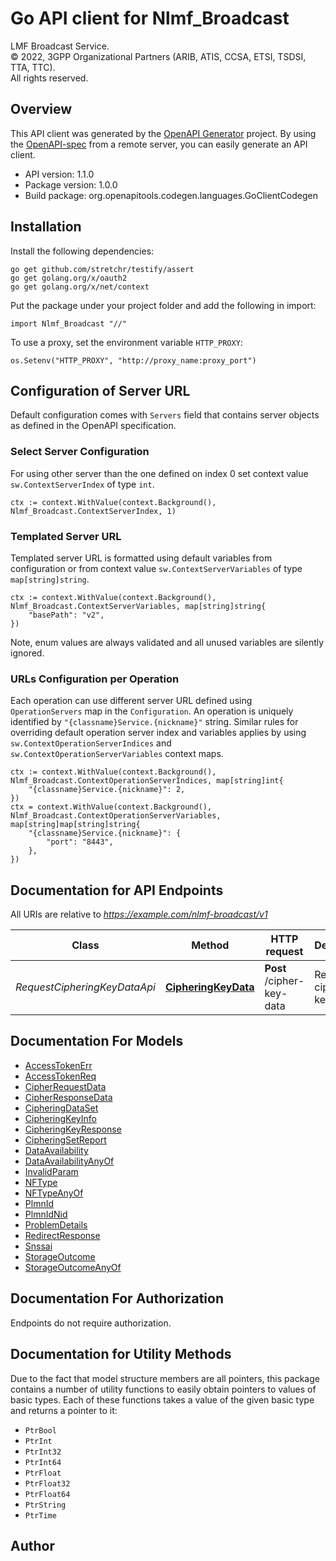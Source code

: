 # Go API client for Nlmf_Broadcast

LMF Broadcast Service.  
© 2022, 3GPP Organizational Partners (ARIB, ATIS, CCSA, ETSI, TSDSI, TTA, TTC).  
All rights reserved.


## Overview
This API client was generated by the [OpenAPI Generator](https://openapi-generator.tech) project.  By using the [OpenAPI-spec](https://www.openapis.org/) from a remote server, you can easily generate an API client.

- API version: 1.1.0
- Package version: 1.0.0
- Build package: org.openapitools.codegen.languages.GoClientCodegen

## Installation

Install the following dependencies:

```shell
go get github.com/stretchr/testify/assert
go get golang.org/x/oauth2
go get golang.org/x/net/context
```

Put the package under your project folder and add the following in import:

```golang
import Nlmf_Broadcast "//"
```

To use a proxy, set the environment variable `HTTP_PROXY`:

```golang
os.Setenv("HTTP_PROXY", "http://proxy_name:proxy_port")
```

## Configuration of Server URL

Default configuration comes with `Servers` field that contains server objects as defined in the OpenAPI specification.

### Select Server Configuration

For using other server than the one defined on index 0 set context value `sw.ContextServerIndex` of type `int`.

```golang
ctx := context.WithValue(context.Background(), Nlmf_Broadcast.ContextServerIndex, 1)
```

### Templated Server URL

Templated server URL is formatted using default variables from configuration or from context value `sw.ContextServerVariables` of type `map[string]string`.

```golang
ctx := context.WithValue(context.Background(), Nlmf_Broadcast.ContextServerVariables, map[string]string{
	"basePath": "v2",
})
```

Note, enum values are always validated and all unused variables are silently ignored.

### URLs Configuration per Operation

Each operation can use different server URL defined using `OperationServers` map in the `Configuration`.
An operation is uniquely identified by `"{classname}Service.{nickname}"` string.
Similar rules for overriding default operation server index and variables applies by using `sw.ContextOperationServerIndices` and `sw.ContextOperationServerVariables` context maps.

```golang
ctx := context.WithValue(context.Background(), Nlmf_Broadcast.ContextOperationServerIndices, map[string]int{
	"{classname}Service.{nickname}": 2,
})
ctx = context.WithValue(context.Background(), Nlmf_Broadcast.ContextOperationServerVariables, map[string]map[string]string{
	"{classname}Service.{nickname}": {
		"port": "8443",
	},
})
```

## Documentation for API Endpoints

All URIs are relative to *https://example.com/nlmf-broadcast/v1*

Class | Method | HTTP request | Description
------------ | ------------- | ------------- | -------------
*RequestCipheringKeyDataApi* | [**CipheringKeyData**](docs/RequestCipheringKeyDataApi.md#cipheringkeydata) | **Post** /cipher-key-data | Request ciphering key data


## Documentation For Models

 - [AccessTokenErr](docs/AccessTokenErr.md)
 - [AccessTokenReq](docs/AccessTokenReq.md)
 - [CipherRequestData](docs/CipherRequestData.md)
 - [CipherResponseData](docs/CipherResponseData.md)
 - [CipheringDataSet](docs/CipheringDataSet.md)
 - [CipheringKeyInfo](docs/CipheringKeyInfo.md)
 - [CipheringKeyResponse](docs/CipheringKeyResponse.md)
 - [CipheringSetReport](docs/CipheringSetReport.md)
 - [DataAvailability](docs/DataAvailability.md)
 - [DataAvailabilityAnyOf](docs/DataAvailabilityAnyOf.md)
 - [InvalidParam](docs/InvalidParam.md)
 - [NFType](docs/NFType.md)
 - [NFTypeAnyOf](docs/NFTypeAnyOf.md)
 - [PlmnId](docs/PlmnId.md)
 - [PlmnIdNid](docs/PlmnIdNid.md)
 - [ProblemDetails](docs/ProblemDetails.md)
 - [RedirectResponse](docs/RedirectResponse.md)
 - [Snssai](docs/Snssai.md)
 - [StorageOutcome](docs/StorageOutcome.md)
 - [StorageOutcomeAnyOf](docs/StorageOutcomeAnyOf.md)


## Documentation For Authorization

 Endpoints do not require authorization.


## Documentation for Utility Methods

Due to the fact that model structure members are all pointers, this package contains
a number of utility functions to easily obtain pointers to values of basic types.
Each of these functions takes a value of the given basic type and returns a pointer to it:

* `PtrBool`
* `PtrInt`
* `PtrInt32`
* `PtrInt64`
* `PtrFloat`
* `PtrFloat32`
* `PtrFloat64`
* `PtrString`
* `PtrTime`

## Author



